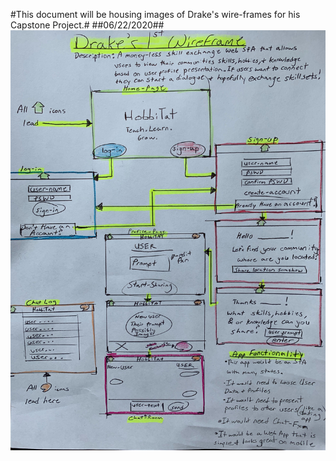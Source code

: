 #This document will be housing images of Drake's wire-frames for his Capstone Project.#
##06/22/2020##
![Wire-Frame1](WireFrame1.jpg)
